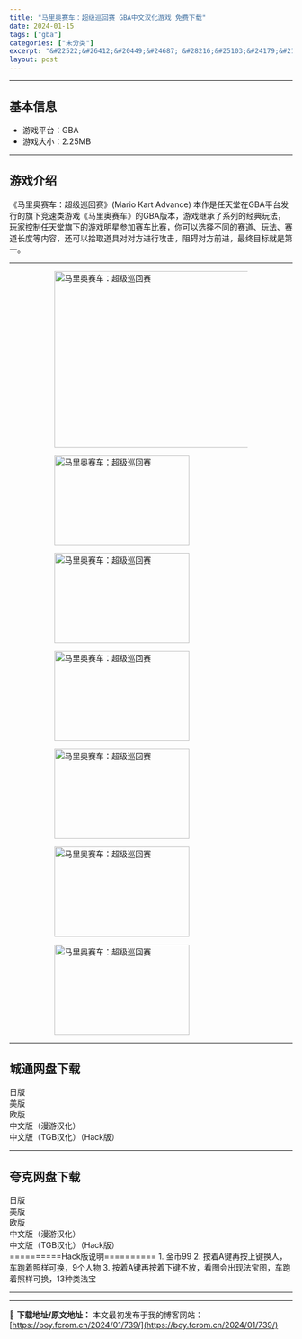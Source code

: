 ```yaml
---
title: "马里奥赛车：超级巡回赛 GBA中文汉化游戏 免费下载"
date: 2024-01-15
tags: ["gba"]
categories: ["未分类"]
excerpt: "&#22522;&#26412;&#20449;&#24687; &#28216;&#25103;&#24179;&#21488;&#65306;GBA&#28216;&#25103;&#22823;&#23567;&#65306;2.25MB&#28216;&#25103;&#20171;&amp;#32&hellip;"
layout: post
---
```


 <hr><h2>&#22522;&#26412;&#20449;&#24687;</h2> <ul><li>&#28216;&#25103;&#24179;&#21488;&#65306;GBA</li><li>&#28216;&#25103;&#22823;&#23567;&#65306;2.25MB</li></ul><hr><h2>&#28216;&#25103;&#20171;&#32461;</h2> &#12298;&#39532;&#37324;&#22885;&#36187;&#36710;&#65306;&#36229;&#32423;&#24033;&#22238;&#36187;&#12299;(Mario Kart Advance) &#26412;&#20316;&#26159;&#20219;&#22825;&#22530;&#22312;GBA&#24179;&#21488;&#21457;&#34892;&#30340;&#26071;&#19979;&#31454;&#36895;&#31867;&#28216;&#25103;&#12298;&#39532;&#37324;&#22885;&#36187;&#36710;&#12299;&#30340;GBA&#29256;&#26412;&#65292;&#28216;&#25103;&#32487;&#25215;&#20102;&#31995;&#21015;&#30340;&#32463;&#20856;&#29609;&#27861;&#65292;&#29609;&#23478;&#25511;&#21046;&#20219;&#22825;&#22530;&#26071;&#19979;&#30340;&#28216;&#25103;&#26126;&#26143;&#21442;&#21152;&#36187;&#36710;&#27604;&#36187;&#65292;&#20320;&#21487;&#20197;&#36873;&#25321;&#19981;&#21516;&#30340;&#36187;&#36947;&#12289;&#29609;&#27861;&#12289;&#36187;&#36947;&#38271;&#24230;&#31561;&#20869;&#23481;&#65292;&#36824;&#21487;&#20197;&#25342;&#21462;&#36947;&#20855;&#23545;&#23545;&#26041;&#36827;&#34892;&#25915;&#20987;&#65292;&#38459;&#30861;&#23545;&#26041;&#21069;&#36827;&#65292;&#26368;&#32456;&#30446;&#26631;&#23601;&#26159;&#31532;&#19968;&#12290; <hr><figure><figure><img loading="lazy" decoding="async" width="500" height="313" data-id="9161" src="https://boy.fcrom.cn/wp-content/uploads/2024/01/20240114_65a32b6c9e744.jpg" title="&#39532;&#37324;&#22885;&#36187;&#36710;&#65306;&#36229;&#32423;&#24033;&#22238;&#36187;-&#23553;&#38754;" alt="马里奥赛车：超级巡回赛"></figure><figure><img loading="lazy" decoding="async" width="240" height="160" data-id="9091" src="https://boy.fcrom.cn/wp-content/uploads/2024/01/20240114_65a32b6ccb122.png" title="&#39532;&#37324;&#22885;&#36187;&#36710;&#65306;&#36229;&#32423;&#24033;&#22238;&#36187;-1" alt="马里奥赛车：超级巡回赛"></figure><figure><img loading="lazy" decoding="async" width="240" height="160" data-id="9092" src="https://boy.fcrom.cn/wp-content/uploads/2024/01/20240114_65a32b6cf18b0.png" title="&#39532;&#37324;&#22885;&#36187;&#36710;&#65306;&#36229;&#32423;&#24033;&#22238;&#36187;-2" alt="马里奥赛车：超级巡回赛"></figure><figure><img loading="lazy" decoding="async" width="240" height="160" data-id="9093" src="https://boy.fcrom.cn/wp-content/uploads/2024/01/20240114_65a32b6d2cfb4.png" title="&#39532;&#37324;&#22885;&#36187;&#36710;&#65306;&#36229;&#32423;&#24033;&#22238;&#36187;-3" alt="马里奥赛车：超级巡回赛"></figure><figure><img loading="lazy" decoding="async" width="240" height="160" data-id="9094" src="https://boy.fcrom.cn/wp-content/uploads/2024/01/20240114_65a32b6d53d53.png" title="&#39532;&#37324;&#22885;&#36187;&#36710;&#65306;&#36229;&#32423;&#24033;&#22238;&#36187;-4" alt="马里奥赛车：超级巡回赛"></figure><figure><img loading="lazy" decoding="async" width="240" height="160" data-id="9095" src="https://boy.fcrom.cn/wp-content/uploads/2024/01/20240114_65a32b6d772d0.png" title="&#39532;&#37324;&#22885;&#36187;&#36710;&#65306;&#36229;&#32423;&#24033;&#22238;&#36187;" alt="马里奥赛车：超级巡回赛"></figure><figure><img loading="lazy" decoding="async" width="240" height="160" data-id="9096" src="https://boy.fcrom.cn/wp-content/uploads/2024/01/20240114_65a32b6da38b9.png" title="&#39532;&#37324;&#22885;&#36187;&#36710;&#65306;&#36229;&#32423;&#24033;&#22238;&#36187;" alt="马里奥赛车：超级巡回赛"></figure></figure><div><div> <hr><h2>&#22478;&#36890;&#32593;&#30424;&#19979;&#36733;</h2> <div> <div>&#26085;&#29256;</div> <div>&#32654;&#29256;</div> <div>&#27431;&#29256;</div> <div>&#20013;&#25991;&#29256;&#65288;&#28459;&#28216;&#27721;&#21270;&#65289;</div> <div>&#20013;&#25991;&#29256;&#65288;TGB&#27721;&#21270;&#65289;&#65288;Hack&#29256;&#65289;</div> </div> </div></div> <hr><h2>&#22840;&#20811;&#32593;&#30424;&#19979;&#36733;</h2> <div> <div>&#26085;&#29256;</div> <div>&#32654;&#29256;</div> <div>&#27431;&#29256;</div> <div>&#20013;&#25991;&#29256;&#65288;&#28459;&#28216;&#27721;&#21270;&#65289;</div> <div>&#20013;&#25991;&#29256;&#65288;TGB&#27721;&#21270;&#65289;&#65288;Hack&#29256;&#65289;</div> </div> ==========Hack&#29256;&#35828;&#26126;========== 1. &#37329;&#24065;99 2. &#25353;&#30528;A&#38190;&#20877;&#25353;&#19978;&#38190;&#25442;&#20154;&#65292;&#36710;&#36305;&#30528;&#29031;&#26679;&#21487;&#25442;&#65292;9&#20010;&#20154;&#29289; 3. &#25353;&#30528;A&#38190;&#20877;&#25353;&#30528;&#19979;&#38190;&#19981;&#25918;&#65292;&#30475;&#22270;&#20250;&#20986;&#29616;&#27861;&#23453;&#22270;&#65292;&#36710;&#36305;&#30528;&#29031;&#26679;&#21487;&#25442;&#65292;13&#31181;&#31867;&#27861;&#23453; <hr>

---
📖 **下载地址/原文地址：** 本文最初发布于我的博客网站：[https://boy.fcrom.cn/2024/01/739/](https://boy.fcrom.cn/2024/01/739/)

